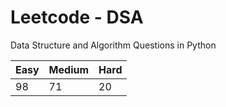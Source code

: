# Leetcode - DSA

Data Structure and Algorithm Questions in Python

| Easy   |  Medium  | Hard |
|--------|----------|------|
|   98   |    71    |  20  |
